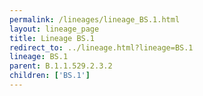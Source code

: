 ```yaml
---
permalink: /lineages/lineage_BS.1.html
layout: lineage_page
title: Lineage BS.1
redirect_to: ../lineage.html?lineage=BS.1
lineage: BS.1
parent: B.1.1.529.2.3.2
children: ['BS.1']
---
```

